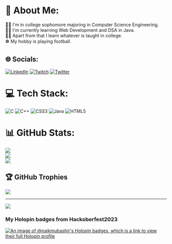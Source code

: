 # 💫 About Me:
🧑‍🎓 I'm in college sophomore majoring in Computer Science Engineering.<br>🧑‍💻 I'm currently learning Web Development and DSA in Java.<br>🧑‍💻 Apart from that I learn whatever is taught in college.<br>⚽ My hobby is playing football. 


## 🌐 Socials:
[![LinkedIn](https://img.shields.io/badge/LinkedIn-%230077B5.svg?logo=linkedin&logoColor=white)](https://linkedin.com/in/naik-mubashir-19aa00148) [![Twitch](https://img.shields.io/badge/Twitch-%239146FF.svg?logo=Twitch&logoColor=white)](https://twitch.tv/naikmubashir) [![Twitter](https://img.shields.io/badge/Twitter-%231DA1F2.svg?logo=Twitter&logoColor=white)](https://twitter.com/naik_mubashir) 

# 💻 Tech Stack:
![C](https://img.shields.io/badge/c-%2300599C.svg?style=for-the-badge&logo=c&logoColor=white) ![C++](https://img.shields.io/badge/c++-%2300599C.svg?style=for-the-badge&logo=c%2B%2B&logoColor=white) ![CSS3](https://img.shields.io/badge/css3-%231572B6.svg?style=for-the-badge&logo=css3&logoColor=white) ![Java](https://img.shields.io/badge/java-%23ED8B00.svg?style=for-the-badge&logo=java&logoColor=white) ![HTML5](https://img.shields.io/badge/html5-%23E34F26.svg?style=for-the-badge&logo=html5&logoColor=white)

# 📊 GitHub Stats:
![](https://github-readme-stats.vercel.app/api?username=naikmubashir&theme=react&hide_border=false&include_all_commits=false&count_private=false)<br/>
![](https://github-readme-streak-stats.herokuapp.com/?user=naikmubashir&theme=react&hide_border=false)<br/>
![](https://github-readme-stats.vercel.app/api/top-langs/?username=naikmubashir&theme=react&hide_border=false&include_all_commits=false&count_private=false&layout=compact)

## 🏆 GitHub Trophies
![](https://github-profile-trophy.vercel.app/?username=naikmubashir&theme=onestar&no-frame=false&no-bg=false&margin-w=4)

---
[![](https://visitcount.itsvg.in/api?id=naikmubashir&icon=0&color=6)](https://visitcount.itsvg.in)

### My Holopin badges from Hackoberfest2023
[![An image of @naikmubashir's Holopin badges, which is a link to view their full Holopin profile](https://holopin.me/naikmubashir)](https://holopin.io/@naikmubashir)
